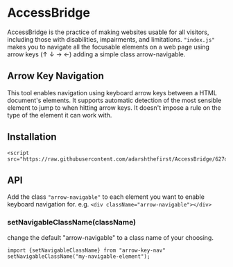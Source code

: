 # AccessBridge
AccessBridge is the practice of making websites usable for all visitors, including those with disabilities, impairments, and limitations. ``"index.js"`` makes you to navigate all the focusable elements on a web page using arrow keys (↑ ↓ → ←) adding a simple class arrow-navigable.

## Arrow Key Navigation

This tool enables navigation using keyboard arrow keys between a HTML document's elements. It supports automatic detection of the most sensible element to jump to when hitting arrow keys. It doesn't impose a rule on the type of the element it can work with.

## Installation

```
<script src="https://raw.githubusercontent.com/adarshthefirst/AccessBridge/627d57a552506a2f56ba145bb5c019379296d26c/index.js">
```


## API

Add the class ``"arrow-navigable"`` to each element you want to enable keyboard navigation for. 
e.g. ```<div className="arrow-navigable"></div> ```

### setNavigableClassName(className) 
change the default "arrow-navigable" to a class name of your choosing. 

```
import {setNavigableClassName} from "arrow-key-nav" 
setNavigableClassName("my-navigable-element");
